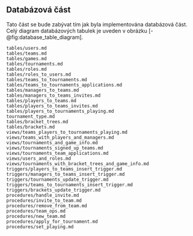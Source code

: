 
## Databázová část

Tato část se bude zabývat tím jak byla implementována databázová část.
Celý diagram databázových tabulek je uveden v obrázku [-@fig:database_table_diagram].

``` {.include}
tables/users.md
tables/teams.md
tables/games.md
tables/tournaments.md
tables/roles.md
tables/roles_to_users.md
tables/teams_to_tournaments.md
tables/teams_to_tournaments_applications.md
tables/managers_to_teams.md
tables/managers_to_teams_invites.md
tables/players_to_teams.md
tables/players_to_teams_invites.md
tables/players_to_tournaments_playing.md
tournament_type.md
tables/bracket_trees.md
tables/brackets.md
views/teams_players_to_tournaments_playing.md
views/teams_with_players_and_managers.md
views/tournaments_and_game_info.md
views/tournaments_signed_up_teams.md
views/tournaments_team_applications.md
views/users_and_roles.md
views/tournaments_with_bracket_trees_and_game_info.md
triggers/players_to_teams_insert_trigger.md
triggers/managers_to_teams_insert_trigger.md
triggers/tournaments_update_trigger.md
triggers/teams_to_tournaments_insert_trigger.md
triggers/brackets_update_trigger.md
procedures/handle_invite.md
procedures/invite_to_team.md
procedures/remove_from_team.md
procedures/team_ops.md
procedures/new_team.md
procedures/apply_for_tournament.md
procedures/set_playing.md
```
